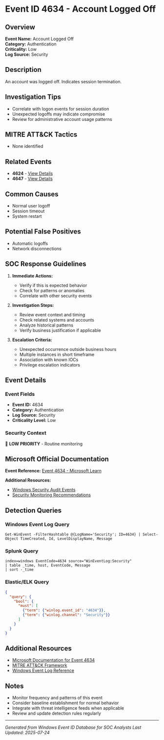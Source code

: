 # Event ID 4634 - Account Logged Off

## Overview
**Event Name:** Account Logged Off  
**Category:** Authentication  
**Criticality:** Low  
**Log Source:** Security  

## Description
An account was logged off. Indicates session termination.

## Investigation Tips
- Correlate with logon events for session duration
- Unexpected logoffs may indicate compromise
- Review for administrative account usage patterns

## MITRE ATT&CK Tactics
- None identified

## Related Events
- **4624** - [View Details](4624.md)
- **4647** - [View Details](4647.md)

## Common Causes
- Normal user logoff
- Session timeout
- System restart

## Potential False Positives
- Automatic logoffs
- Network disconnections

## SOC Response Guidelines
1. **Immediate Actions:**
   - Verify if this is expected behavior
   - Check for patterns or anomalies
   - Correlate with other security events

2. **Investigation Steps:**
   - Review event context and timing
   - Check related systems and accounts
   - Analyze historical patterns
   - Verify business justification if applicable

3. **Escalation Criteria:**
   - Unexpected occurrence outside business hours
   - Multiple instances in short timeframe
   - Association with known IOCs
   - Privilege escalation indicators

## Event Details

### Event Fields
- **Event ID:** 4634
- **Category:** Authentication
- **Log Source:** Security
- **Criticality Level:** Low

### Security Context
📝 **LOW PRIORITY** - Routine monitoring

## Microsoft Official Documentation
**Event Reference:** [Event 4634 - Microsoft Learn](https://learn.microsoft.com/en-us/previous-versions/windows/it-pro/windows-10/security/threat-protection/auditing/event-4634)

**Additional Resources:**
- [Windows Security Audit Events](https://learn.microsoft.com/en-us/windows/security/threat-protection/auditing/audit-events)
- [Security Monitoring Recommendations](https://learn.microsoft.com/en-us/windows-server/identity/ad-ds/plan/appendix-l--events-to-monitor)

## Detection Queries

### Windows Event Log Query
```
Get-WinEvent -FilterHashtable @{LogName='Security'; ID=4634} | Select-Object TimeCreated, Id, LevelDisplayName, Message
```

### Splunk Query
```spl
index=windows EventCode=4634 source="WinEventLog:Security"
| table _time, host, EventCode, Message
| sort -_time
```

### Elastic/ELK Query
```json
{
  "query": {
    "bool": {
      "must": [
        {"term": {"winlog.event_id": "4634"}},
        {"term": {"winlog.channel": "Security"}}
      ]
    }
  }
}
```

## Additional Resources
- [Microsoft Documentation for Event 4634](https://docs.microsoft.com/en-us/windows/security/threat-protection/auditing/event-4634)
- [MITRE ATT&CK Framework](https://attack.mitre.org/)
- [Windows Event Log Reference](https://docs.microsoft.com/en-us/windows/win32/eventlog/event-logging)

## Notes
- Monitor frequency and patterns of this event
- Consider baseline establishment for normal behavior
- Integrate with threat intelligence feeds when applicable
- Review and update detection rules regularly

---
*Generated from Windows Event ID Database for SOC Analysts*
*Last Updated: 2025-07-24*